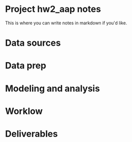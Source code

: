 # Project hw2_aap notes

 
This is where you can write notes in markdown if you'd like.

# Data sources


# Data prep


# Modeling and analysis


# Worklow


# Deliverables
